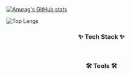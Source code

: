 <!-- ## Hi there 👋 -->

<!--
**Taesuuu/Taesuuu** is a ✨ _special_ ✨ repository because its `README.md` (this file) appears on your GitHub profile.

Here are some ideas to get you started:

- 🔭 I’m currently working on ...
- 🌱 I’m currently learning ...
- 👯 I’m looking to collaborate on ...
- 🤔 I’m looking for help with ...
- 💬 Ask me about ...
- 📫 How to reach me: ...
- 😄 Pronouns: ...
- ⚡ Fun fact: ...
-->

[![Anurag's GitHub stats](https://github-readme-stats.vercel.app/api?username=taesuuu)](https://github.com/anuraghazra/github-readme-stats)

![Top Langs](https://github-readme-stats.vercel.app/api/top-langs/?username=taesuuu)

<h3 align="center">✨ Tech Stack ✨</h3>
<div align="center">
</div>

<br>

<h3 align="center">🛠 Tools 🛠</h3>
<div align="center">
  
</div>
